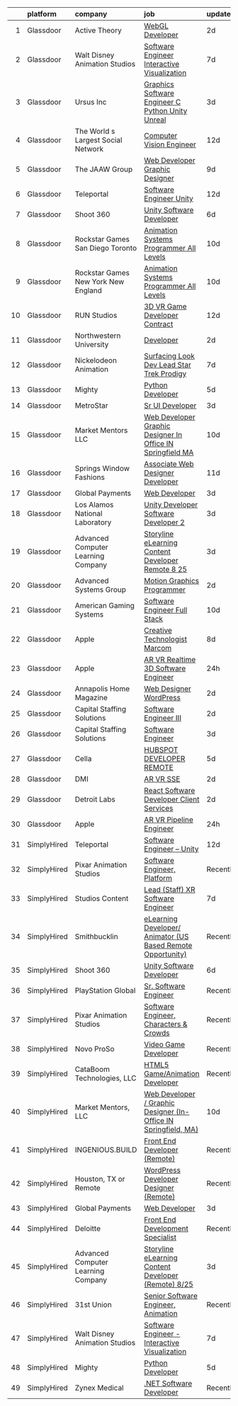 

|    | platform    | company                               | job                                                                                                                                                                                                                                                                                                                                                                                                                                                                                                                                                                                                                                                                                                                                                                                                                                                                                                                                                                                                                                                                                                                                                                                                                                                                                                                                                                                                                           | update_time   | location               |
|---:|:------------|:--------------------------------------|:------------------------------------------------------------------------------------------------------------------------------------------------------------------------------------------------------------------------------------------------------------------------------------------------------------------------------------------------------------------------------------------------------------------------------------------------------------------------------------------------------------------------------------------------------------------------------------------------------------------------------------------------------------------------------------------------------------------------------------------------------------------------------------------------------------------------------------------------------------------------------------------------------------------------------------------------------------------------------------------------------------------------------------------------------------------------------------------------------------------------------------------------------------------------------------------------------------------------------------------------------------------------------------------------------------------------------------------------------------------------------------------------------------------------------|:--------------|:-----------------------|
|  1 | Glassdoor   | Active Theory                         | [WebGL Developer](https://www.glassdoor.com/partner/jobListing.htm?pos=119&ao=1136043&s=58&guid=00000182e86d39d5931212859648318e&src=GD_JOB_AD&t=SR&vt=w&ea=1&cs=1_cddee01d&cb=1661756848922&jobListingId=1008097750595&jrtk=3-0-1gbk6qeg2ma5b801-1gbk6qegji4ln800-d23fd628edf16cc9-)                                                                                                                                                                                                                                                                                                                                                                                                                                                                                                                                                                                                                                                                                                                                                                                                                                                                                                                                                                                                                                                                                                                                         | 2d            | Los Angeles, CA        |
|  2 | Glassdoor   | Walt Disney Animation Studios         | [Software Engineer   Interactive Visualization](https://www.glassdoor.com/partner/jobListing.htm?pos=105&ao=1110586&s=58&guid=00000182e86d39d5931212859648318e&src=GD_JOB_AD&t=SR&vt=w&cs=1_594dda6b&cb=1661756848920&jobListingId=1008084142378&cpc=DE56C24FF6DEC286&jrtk=3-0-1gbk6qeg2ma5b801-1gbk6qegji4ln800-7924f640731df901--6NYlbfkN0DAFTyt7pbDCC2JPO79CSdi1dIb81yjczP5qsKcZIxgiYm3-7g-689UM0rgypL64cqe_oj2KYsq9_pydfTa8Yt7RVwtWLbpmDBQU_l8tmpB5WmMU66NNvonKVJFK7oncfv9yUxXLP7ioOisKwIcGCXpyvzMfQ8mq737s0qmkDLeYfK8Jm454XvS8ZvmndFAQebX-zzsgrO-_M1t6vqYfVHLEZ-_5PplyFKJ0Fw74AYZ7GIl8BPZ_YADGaRklBLcvrsogHFDa8Xp_bcuz3eO9-NLaondE6cGFn0-605ut7K5H7itgywQlauRr5tlJd6SjtHuHMiWwdAyPKXm-Yv431ACS_9Kx5pMQjqQp4LOdNVrUMvnTvd6QFowkRoQKQgyuyd2bT8e1C-odvd1K4wlPXj6B5Uw-RQkvjjtNHldHvZuntXfNuk-qA6Y)                                                                                                                                                                                                                                                                                                                                                                                                                                                                                                                                                                                                                           | 7d            | Burbank, CA            |
|  3 | Glassdoor   | Ursus  Inc                            | [Graphics Software Engineer   C   Python Unity Unreal](https://www.glassdoor.com/partner/jobListing.htm?pos=107&ao=1110586&s=58&guid=00000182e86d39d5931212859648318e&src=GD_JOB_AD&t=SR&vt=w&ea=1&cs=1_cfce3418&cb=1661756848921&jobListingId=1008094033133&cpc=1CBFC3E34E2A31FF&jrtk=3-0-1gbk6qeg2ma5b801-1gbk6qegji4ln800-a503bf67493adf7c--6NYlbfkN0CT8vBT9H5mqECx2dfLV_FONLPDKpIRssxVwtj05Tmm4rA5I0VNOPdM1oYsK66ov5ozRYF8l6lSbj2w8mnkxNtzPvq4xrxWyHAas6Dg1kdrUOgJv2YyZkHQbFM2OivhpugmqZ5om6MWAcpLRyZ6gIQlFMLi08SCGusRRvhDyvVeMX8DUUTJXmTx6nw7SsSZdq8Nt-8KK_5o4vH15EibFmTTp8ytDggw_ewlPkDrXh-xoNpk42rGPX8WrmLj9WET0I6dPhj6yNieG23cgjyuYrAZTWgA_m_BaYOpu9d7djE9YsxGZkkraPINNrJ6scFPNkbMRvgGsS-qsSSUFneYLkAQ5qWjDjR8zvg9r-eSTAiaxH5KmWtjRTFXrkE8Tn1BqkIRrEyaz29yWwzEmQPYB09daJUZZ61od8kUYjjiOiD1Ws78nArJeRWIWITuf2oHI5q0TH_sDWg5uzmCHNfg8BkolmWD5n9dqjfl4uOIri4qlHMXivyz3E90GmPqOvM747uJmN7vB85mHf_0A91jGVPS4VDGfITzUqKL309B9W-WWzyo9lAalYUKb4UOTRawJ2GC-bpT4yZkTpHksUJzY6W9ktAN9cTvKwWuKBCmMkpKrs1ZM8JOCBnblydnRtY-Svqup1gz1-8cqeouMZsstMESqyfFN6P0QZ8IiebeH7iwR4WFqJx9cR67arFYo1WSGfc2KsyZ7BqsUHJkxdzvelq5g-d6Tzobs5yiSQun18s9VzJzdHYkA0Qe83M_iveMNz8_gXKhngQ-3uxJNUCCSW0VpnorvDej2k-vCEuKiMFULUOkhm9q1wzEfSFLGht9VwuoWNkniuEF3f7ioeVrAJnBnGljWfs664Te4pMPZPCUAu61tOzOobOhr6bXkvFCpISdyxrOVW8Py7XMJiIEDFa1SOmG7HUWPuGzhrUKrdYPbTT2lJRhHAlYLh6sfRDPUaUcNMtG8P97Tmi1fcl-kxmpMpZTsd2T-ATiwNCqLmh9a8TJqqcPCnFysKp2BHfEIyo%3D) | 3d            | Redmond, WA            |
|  4 | Glassdoor   | The World s Largest Social Network    | [Computer Vision Engineer](https://www.glassdoor.com/partner/jobListing.htm?pos=108&ao=1110586&s=58&guid=00000182e86d39d5931212859648318e&src=GD_JOB_AD&t=SR&vt=w&ea=1&cs=1_8ca01e0f&cb=1661756848921&jobListingId=1008075260622&cpc=47CFDC01B3F81FAC&jrtk=3-0-1gbk6qeg2ma5b801-1gbk6qegji4ln800-35c8dcc64f80e154--6NYlbfkN0DSgjPPcnEdvoK3uuxfISLALE6pB1FR7YSHOr_tSg5_QGIhoz_2VqUepdcKLBLI_zT-ByUZ7jUfNzxKmhUpoUNX_46a0P5eSJtFIKqmBxE2EUZWXuXIw_QgpOkukgLUflKYrCxeIMOLksSSMqbnyASmenJYhoRn4pFp-hnkcwA5_yroqHfnV4cYKQS11ohkrv6PdlKtOoEAwUVi6nf9WKwPvfQ4shhBNAXaf0alHpvBO_4fFl2bE5m_a5PqFQtREkBCqcfG_Ya0zgPPzr7LnkmQ9syaEbfj5EXwsm8073pI7FZifEPWpqp0DTTvedgp-b1ebMNNs5AbV9YunHxet2iDcgaFsDw8w_4euak1VMQQKbL1CctxRdjUjMxcX3plO7Btic4duMQV-pJ4MMbZn4j-PfRv922C-3ROJiEHPohZ2pST4v4dH2PiOUAT9G82aZBAL8Wjfbbztl38T5kM7Q4HGI5NUNmYxwZMkO9VTYhK3H2pSz45hyQRAbDP5GEm7i4G35X7XsJMZ9JanKfRsJYVG54iw1CzC76_GOdB1Vd3TStpGQSJqp6TeHOpl9xI1u4QXr5N7iyz46X3v4LLiq7Q)                                                                                                                                                                                                                                                                                                                                                                                                                                                                           | 12d           | San Diego, CA          |
|  5 | Glassdoor   | The JAAW Group                        | [Web Developer Graphic Designer](https://www.glassdoor.com/partner/jobListing.htm?pos=115&ao=1136043&s=58&guid=00000182e86d39d5931212859648318e&src=GD_JOB_AD&t=SR&vt=w&ea=1&cs=1_7282187a&cb=1661756848922&jobListingId=1008080633516&jrtk=3-0-1gbk6qeg2ma5b801-1gbk6qegji4ln800-5abbcc4b1884925f-)                                                                                                                                                                                                                                                                                                                                                                                                                                                                                                                                                                                                                                                                                                                                                                                                                                                                                                                                                                                                                                                                                                                          | 9d            | Cottonwood Heights, UT |
|  6 | Glassdoor   | Teleportal                            | [Software Engineer   Unity](https://www.glassdoor.com/partner/jobListing.htm?pos=103&ao=1110586&s=58&guid=00000182e86d39d5931212859648318e&src=GD_JOB_AD&t=SR&vt=w&ea=1&cs=1_6f670e66&cb=1661756848920&jobListingId=1008075046577&cpc=F2E91DB1AE7076E1&jrtk=3-0-1gbk6qeg2ma5b801-1gbk6qegji4ln800-a2586b8f60e5c255--6NYlbfkN0AntC0C-TCVph3zu4OMPCfnQ-MMa4QglcNogR1ub3Tc_pVtaDijIQNGqjZUjoXo2yKwu64KD8-YtFIR2I8kkqCbL07rpeOqxyEMXIKB1ZwOfsl0Q6IfIhQNenE7zHvKHruNGpl76kDxluITjcBqrRgn64vIx2FQD8vXwu5Xm23Gx3RzCIfCAb9mVGdhDJfdG4E9jMtSE8UY2tUiKWEvLVj6QNlOsxQmmyFXknjWfQPItPlznRtWSW96OQOzWUKyIxXjYTXJc8e1DRVMg_x_6Z7_h79YriaIU3AnkSMOwUSk2tMy_9VDm8LrnPvOf2bekmccQfPvMsVFHkXXNmuzDALfYPmYP6K40u5xarSLL0TRJ2FGQK8PKDK5FydTLBMrjPisdmovfd0IwVY-xVaGz5S79nVhWsdXoLGkdGflOfea2eGmr5RqSMk_iWhZZ8hpqri7oFseSEEKCM9ja5CSQX6UHEZIUTkfbrpyDG34HWkL2zQprufMhChQIEQzh61SI-4ohyUKgb0uHg%3D%3D)                                                                                                                                                                                                                                                                                                                                                                                                                                                                                                                                              | 12d           | Culver City, CA        |
|  7 | Glassdoor   | Shoot 360                             | [Unity Software Developer](https://www.glassdoor.com/partner/jobListing.htm?pos=102&ao=1110586&s=58&guid=00000182e86d39d5931212859648318e&src=GD_JOB_AD&t=SR&vt=w&ea=1&cs=1_96c39573&cb=1661756848920&jobListingId=1008087203584&cpc=E1C07D31E98CBB16&jrtk=3-0-1gbk6qeg2ma5b801-1gbk6qegji4ln800-8dd0b1a67149a496--6NYlbfkN0DfopDBJjdZYsHaazvtHih9EkP_5L3b-O-YxZrMZy_RRXHVtoPf0vktF4oNZRwX11ChLmqooPeQulvAiVAtFyylj8b6ARcbJZaTISipflqpxGg1LcAq6m-5fYSL7Av37XfUU7wFkkBkYfYpMuUS6z0JTvtOC9Tf4ivmaFVVmcVi0ucMfgOzBMfyvavdPYg_-et4w5AHyxKTXC_INptWrYvGaqJMrHXAHLYMmuk6BekYgbC9c77nAeqzWYpUuKWYVJsBeupAffk-a6AUqPfl-IaW-zzd7gsP-7SvP7-vTMF2slWq8LwTWC-cYtEJ3jZVcIU6yglT0F7_sWqkF1GNMP3aJGryRj7og4A4xbzhsB49UQyf2l7c4_jlc1V2I_DfQIMPU7NQCJT9BqsUz6eAOtoIYg5Ks4KRvBIKrqWatxgu47iPs6KXB5ufv3vTvaHNDpLLegu4PE6Xmi6lxpWGFHm_IE3Qu1-u3_jga8uqwZTWZcosDv1Uoqm2A_1E2cX9Jn1A2NCymJOaFQ%3D%3D)                                                                                                                                                                                                                                                                                                                                                                                                                                                                                                                                               | 6d            | Vancouver, WA          |
|  8 | Glassdoor   | Rockstar Games San Diego   Toronto    | [Animation Systems Programmer  All Levels ](https://www.glassdoor.com/partner/jobListing.htm?pos=122&ao=1136043&s=58&guid=00000182e86d39d5931212859648318e&src=GD_JOB_AD&t=SR&vt=w&cs=1_18551212&cb=1661756848922&jobListingId=1008080153314&jrtk=3-0-1gbk6qeg2ma5b801-1gbk6qegji4ln800-ae29f56d685559e8-)                                                                                                                                                                                                                                                                                                                                                                                                                                                                                                                                                                                                                                                                                                                                                                                                                                                                                                                                                                                                                                                                                                                    | 10d           | Carlsbad, CA           |
|  9 | Glassdoor   | Rockstar Games New York   New England | [Animation Systems Programmer  All Levels ](https://www.glassdoor.com/partner/jobListing.htm?pos=123&ao=1136043&s=58&guid=00000182e86d39d5931212859648318e&src=GD_JOB_AD&t=SR&vt=w&cs=1_cb7ba15d&cb=1661756848922&jobListingId=1008079538373&jrtk=3-0-1gbk6qeg2ma5b801-1gbk6qegji4ln800-da818aa6d1714b90-)                                                                                                                                                                                                                                                                                                                                                                                                                                                                                                                                                                                                                                                                                                                                                                                                                                                                                                                                                                                                                                                                                                                    | 10d           | Manhattan              |
| 10 | Glassdoor   | RUN Studios                           | [3D VR Game Developer  Contract ](https://www.glassdoor.com/partner/jobListing.htm?pos=117&ao=1136043&s=58&guid=00000182e86d39d5931212859648318e&src=GD_JOB_AD&t=SR&vt=w&cs=1_fa165d4a&cb=1661756848922&jobListingId=1008074804256&jrtk=3-0-1gbk6qeg2ma5b801-1gbk6qegji4ln800-3d3fd155054c5c9c-)                                                                                                                                                                                                                                                                                                                                                                                                                                                                                                                                                                                                                                                                                                                                                                                                                                                                                                                                                                                                                                                                                                                              | 12d           | Los Angeles, CA        |
| 11 | Glassdoor   | Northwestern University               | [Developer](https://www.glassdoor.com/partner/jobListing.htm?pos=121&ao=1136043&s=58&guid=00000182e86d39d5931212859648318e&src=GD_JOB_AD&t=SR&vt=w&cs=1_db7a20ec&cb=1661756848922&jobListingId=1008097228196&jrtk=3-0-1gbk6qeg2ma5b801-1gbk6qegji4ln800-13df63f3d4114959-)                                                                                                                                                                                                                                                                                                                                                                                                                                                                                                                                                                                                                                                                                                                                                                                                                                                                                                                                                                                                                                                                                                                                                    | 2d            | Evanston, IL           |
| 12 | Glassdoor   | Nickelodeon Animation                 | [Surfacing Look Dev Lead  Star Trek  Prodigy ](https://www.glassdoor.com/partner/jobListing.htm?pos=130&ao=1136043&s=58&guid=00000182e86d39d5931212859648318e&src=GD_JOB_AD&t=SR&vt=w&cs=1_6c34246a&cb=1661756848923&jobListingId=1008083669172&jrtk=3-0-1gbk6qeg2ma5b801-1gbk6qegji4ln800-c6a477cf8693ed77-)                                                                                                                                                                                                                                                                                                                                                                                                                                                                                                                                                                                                                                                                                                                                                                                                                                                                                                                                                                                                                                                                                                                 | 7d            | Burbank, CA            |
| 13 | Glassdoor   | Mighty                                | [Python Developer](https://www.glassdoor.com/partner/jobListing.htm?pos=112&ao=1136043&s=58&guid=00000182e86d39d5931212859648318e&src=GD_JOB_AD&t=SR&vt=w&ea=1&cs=1_9cbc76ab&cb=1661756848921&jobListingId=1008088932767&jrtk=3-0-1gbk6qeg2ma5b801-1gbk6qegji4ln800-2137e7cb7a3f5085-)                                                                                                                                                                                                                                                                                                                                                                                                                                                                                                                                                                                                                                                                                                                                                                                                                                                                                                                                                                                                                                                                                                                                        | 5d            | Remote                 |
| 14 | Glassdoor   | MetroStar                             | [Sr  UI Developer](https://www.glassdoor.com/partner/jobListing.htm?pos=125&ao=1136043&s=58&guid=00000182e86d39d5931212859648318e&src=GD_JOB_AD&t=SR&vt=w&ea=1&cs=1_35892919&cb=1661756848924&jobListingId=1008094654398&jrtk=3-0-1gbk6qeg2ma5b801-1gbk6qegji4ln800-f88312acbcc86634-)                                                                                                                                                                                                                                                                                                                                                                                                                                                                                                                                                                                                                                                                                                                                                                                                                                                                                                                                                                                                                                                                                                                                        | 3d            | Suitland, MD           |
| 15 | Glassdoor   | Market Mentors  LLC                   | [Web Developer   Graphic Designer  In Office IN Springfield  MA ](https://www.glassdoor.com/partner/jobListing.htm?pos=101&ao=1110586&s=58&guid=00000182e86d39d5931212859648318e&src=GD_JOB_AD&t=SR&vt=w&ea=1&cs=1_a0d3773f&cb=1661756848919&jobListingId=1008078790022&cpc=854D4784592487FF&jrtk=3-0-1gbk6qeg2ma5b801-1gbk6qegji4ln800-7da6e7b47f097f2d--6NYlbfkN0DrgQq5ECBajiuqohNCSf6c7_2Cek-sBUhiO2bmmkiCIRqTyLZK6QXQOrumORkPUcDOTFlUvI4Ol4VU9OnnMsi7fzzm7gca_O-4Z6fJZ-Iw7PyI9v2UiSnSWih_ykDp1O2havbOVXSJPQli0gkBJCG6QZwZcb-LbnEMTRAVNeXGVa-9O9rFJGMh7mnc3SdDEanMKcXwdUcPoKQsyn4XPgCNFXEyaFjfy4aHI2cwCGHXT87YNBwTp9QG9aR31oCyNVDKR-zgWPChv7id2_PPb7n4CR4pSpYKecXznoz4rkLRtUvGS3GUfGirz2BhdcuX6SZ4-Y6jN6zHgzlcSSFB96OevDlGS-72MVBoCdyzovg0U7IcvT8Nzp3_GppzTdQCVafJnZAolPEZsJGMzt051PZQS8miEqZIe4N2AJRC9YWSCshiOMgjrIZjcwMsyx2h9y6qhEFIlYWGdEl-VYziyfUFYSPKPx2ZTCw7502G6wvu_2MoxmCPtS8wGrbDXpB1CBf0f1G_eCeusaIH2Pj17NGUgnzUsxST15eJHUtcyvmyl5b42tXIvp3i)                                                                                                                                                                                                                                                                                                                                                                                                                                                                    | 10d           | Springfield, MA        |
| 16 | Glassdoor   | Springs Window Fashions               | [Associate Web Designer Developer](https://www.glassdoor.com/partner/jobListing.htm?pos=129&ao=1136043&s=58&guid=00000182e86d39d5931212859648318e&src=GD_JOB_AD&t=SR&vt=w&cs=1_0fce2af4&cb=1661756848922&jobListingId=1008077258719&jrtk=3-0-1gbk6qeg2ma5b801-1gbk6qegji4ln800-0a243721428c9c11-)                                                                                                                                                                                                                                                                                                                                                                                                                                                                                                                                                                                                                                                                                                                                                                                                                                                                                                                                                                                                                                                                                                                             | 11d           | Middleton, WI          |
| 17 | Glassdoor   | Global Payments                       | [Web Developer](https://www.glassdoor.com/partner/jobListing.htm?pos=116&ao=1136043&s=58&guid=00000182e86d39d5931212859648318e&src=GD_JOB_AD&t=SR&vt=w&cs=1_7a2dfadb&cb=1661756848922&jobListingId=1008094732805&jrtk=3-0-1gbk6qeg2ma5b801-1gbk6qegji4ln800-00706440be9ea585-)                                                                                                                                                                                                                                                                                                                                                                                                                                                                                                                                                                                                                                                                                                                                                                                                                                                                                                                                                                                                                                                                                                                                                | 3d            | Oklahoma               |
| 18 | Glassdoor   | Los Alamos National Laboratory        | [Unity Developer   Software Developer 2](https://www.glassdoor.com/partner/jobListing.htm?pos=124&ao=1136043&s=58&guid=00000182e86d39d5931212859648318e&src=GD_JOB_AD&t=SR&vt=w&cs=1_cd78d549&cb=1661756848922&jobListingId=1008095038737&jrtk=3-0-1gbk6qeg2ma5b801-1gbk6qegji4ln800-4f7ab09a2d17ff39-)                                                                                                                                                                                                                                                                                                                                                                                                                                                                                                                                                                                                                                                                                                                                                                                                                                                                                                                                                                                                                                                                                                                       | 3d            | Los Alamos, NM         |
| 19 | Glassdoor   | Advanced Computer Learning Company    | [Storyline eLearning Content Developer  Remote  8 25](https://www.glassdoor.com/partner/jobListing.htm?pos=111&ao=1136043&s=58&guid=00000182e86d39d5931212859648318e&src=GD_JOB_AD&t=SR&vt=w&ea=1&cs=1_bd611cac&cb=1661756848921&jobListingId=1008094030293&jrtk=3-0-1gbk6qeg2ma5b801-1gbk6qegji4ln800-0e24e286665ac94e-)                                                                                                                                                                                                                                                                                                                                                                                                                                                                                                                                                                                                                                                                                                                                                                                                                                                                                                                                                                                                                                                                                                     | 3d            | Remote                 |
| 20 | Glassdoor   | Advanced Systems Group                | [Motion Graphics Programmer](https://www.glassdoor.com/partner/jobListing.htm?pos=113&ao=1136043&s=58&guid=00000182e86d39d5931212859648318e&src=GD_JOB_AD&t=SR&vt=w&ea=1&cs=1_5161e0df&cb=1661756848921&jobListingId=1008097659251&jrtk=3-0-1gbk6qeg2ma5b801-1gbk6qegji4ln800-a47c50309c874ad2-)                                                                                                                                                                                                                                                                                                                                                                                                                                                                                                                                                                                                                                                                                                                                                                                                                                                                                                                                                                                                                                                                                                                              | 2d            | Remote                 |
| 21 | Glassdoor   | American Gaming Systems               | [Software Engineer  Full Stack](https://www.glassdoor.com/partner/jobListing.htm?pos=128&ao=1136043&s=58&guid=00000182e86d39d5931212859648318e&src=GD_JOB_AD&t=SR&vt=w&ea=1&cs=1_8376c331&cb=1661756848922&jobListingId=1008079007429&jrtk=3-0-1gbk6qeg2ma5b801-1gbk6qegji4ln800-098c553b807bb6b9-)                                                                                                                                                                                                                                                                                                                                                                                                                                                                                                                                                                                                                                                                                                                                                                                                                                                                                                                                                                                                                                                                                                                           | 10d           | Atlanta, GA            |
| 22 | Glassdoor   | Apple                                 | [Creative Technologist  Marcom](https://www.glassdoor.com/partner/jobListing.htm?pos=118&ao=1136043&s=58&guid=00000182e86d39d5931212859648318e&src=GD_JOB_AD&t=SR&vt=w&cs=1_9b44ce7d&cb=1661756848922&jobListingId=1008083007694&jrtk=3-0-1gbk6qeg2ma5b801-1gbk6qegji4ln800-dbc3a7b0a0f122f1-)                                                                                                                                                                                                                                                                                                                                                                                                                                                                                                                                                                                                                                                                                                                                                                                                                                                                                                                                                                                                                                                                                                                                | 8d            | Cupertino, CA          |
| 23 | Glassdoor   | Apple                                 | [AR VR Realtime 3D Software Engineer](https://www.glassdoor.com/partner/jobListing.htm?pos=120&ao=1136043&s=58&guid=00000182e86d39d5931212859648318e&src=GD_JOB_AD&t=SR&vt=w&cs=1_b2172136&cb=1661756848922&jobListingId=1008100247166&jrtk=3-0-1gbk6qeg2ma5b801-1gbk6qegji4ln800-1ad0314845413a14-)                                                                                                                                                                                                                                                                                                                                                                                                                                                                                                                                                                                                                                                                                                                                                                                                                                                                                                                                                                                                                                                                                                                          | 24h           | Boulder, CO            |
| 24 | Glassdoor   | Annapolis Home Magazine               | [Web Designer   WordPress](https://www.glassdoor.com/partner/jobListing.htm?pos=104&ao=1110586&s=58&guid=00000182e86d39d5931212859648318e&src=GD_JOB_AD&t=SR&vt=w&ea=1&cs=1_bedbc6f1&cb=1661756848920&jobListingId=1008097454755&cpc=A0032DE20586B9BD&jrtk=3-0-1gbk6qeg2ma5b801-1gbk6qegji4ln800-ca6cf0d9598d0699--6NYlbfkN0AtR68e5gWpPxoovZgA7Udo-dcymoK0NpHFMpIgh7LYz4MpzQOuR1B9H-dAbTgccggCe8vk-EqMAAYn52_5mf6UnnHx6WftGsx4fKCQrSUJH0VoDzADDkYpXnHnNRcNh8lUGi2ilaEXJjQQhUO-foJNG6Dql4iY_bYFqhZjNUFYwop3fAjISLZwXgFHmbX4x_53uCgoY72pSgoT6JuJ5kRaz-r9f1AUeJoqoeGKyiwjPWDLt8ef2M7AhREuuhIeoP-2-UwYcsHVwBb-gZhU1086-HkToOhobv0rcai7r9XkjDZDE5gg84IH5MQNrdfS3QRdaOEfFfH1kd0deIRnZ9KuSIwTNcet4wnwKI9gGtV8irytRzlIr46CT__uA2nbsp4mCJ_teo2bZ7HUuWwnTgtfDcgohUQ2u-pCiy0KecNYlUleC9y2dUQTlynnXOUwK9GV0J0oukmnStVe2ATow7epb9cq6ood5r_iMz66VJ5v_Q_5W-uqy6KT8k-DmDYGRiw%3D)                                                                                                                                                                                                                                                                                                                                                                                                                                                                                                                                                             | 2d            | Annapolis, MD          |
| 25 | Glassdoor   | Capital Staffing Solutions            | [Software Engineer III](https://www.glassdoor.com/partner/jobListing.htm?pos=110&ao=1110586&s=58&guid=00000182e86d39d5931212859648318e&src=GD_JOB_AD&t=SR&vt=w&ea=1&cs=1_08990ecb&cb=1661756848921&jobListingId=1008097492396&cpc=3BA4CE39D5B5DEF5&jrtk=3-0-1gbk6qeg2ma5b801-1gbk6qegji4ln800-71b94b0c34d9e451--6NYlbfkN0AHXq2vAVwR3IH7wgnTMdWCa3HguypIXx0DFudX-u0zu6XSU0N9gDGCMsnO9yvyAfO-wqmpMfnyr04U7-uMFcLygy99np_da_GqPRkQtmDI5KSCgqK_R2pS6egP9M_U1Rji8FPZj52y4Q6ngm-8IdFCrJx7Kidt1liyLLcBCIgqTOjlFlhACISQ9Nf5y3aU2mtvJsAvB8iIoD_rgUmbozyN97ClQgPfX3Q7_PkyJKTiI_3bx18zO52uAlfzWnbt3DmQIymS-8_ZmJpZfAZwOzNah4oKUUpN556vL6iahe7be8eXIBJlWegJieqbwn0XM8QlcJaor5HdrrdL3i9L53WhbvrszV9ClDLxiNJLixWNwN4oLhvgerJeOkcGHlA0_HuTLQgHQARKxCRUPgvcYGUfyDICZ2-BzXTfR09Je77A5d4q5pDU9t9UbMJYR0kB03sZj3_3OFwkMqjTpImqeAbJLwkxJgUXvtgE-0fNs8mIw0hzbdmMcmvNpYEZr7qiw7u3GHRP6Dh04w%3D%3D)                                                                                                                                                                                                                                                                                                                                                                                                                                                                                                                                                  | 2d            | Redmond, WA            |
| 26 | Glassdoor   | Capital Staffing Solutions            | [Software Engineer](https://www.glassdoor.com/partner/jobListing.htm?pos=109&ao=1110586&s=58&guid=00000182e86d39d5931212859648318e&src=GD_JOB_AD&t=SR&vt=w&ea=1&cs=1_4a23b1c7&cb=1661756848921&jobListingId=1008094354241&cpc=3BA4CE39D5B5DEF5&jrtk=3-0-1gbk6qeg2ma5b801-1gbk6qegji4ln800-b1a06f68a9aeadaa--6NYlbfkN0AHXq2vAVwR3IH7wgnTMdWCa3HguypIXx0DFudX-u0zu6XSU0N9gDGCMsnO9yvyAfPWWJG60p2HOb-gEsEV1cskupzygqXwfDluckMLpyfvTXr32lO_vaN9nF23R9H51qbYbXbjgQ2Vbj5qxMfvfc_uDit-Ab0kd5-Z1HvWg2bd72DFEdoxm-rPzB7bCCwkJtJtGVVTfsKEDv2aqkaI4aZkg_azAb4cxSqOjyWcQEb0CxNE7FLQJNquU_Z7UeBUnFZ6PQyGAjjOjRS9N5eKpuIrouSXRmcKbx9yWz5toYZRRPI_Gb4zdwJuOaosQr2L4oCy85BGsPGSw3DXgROYhAA9tkaN9R4In0ehyujPvDT2N5HF5uMjy0OU7rH_iT6Eg0L_-3KLtlCbN7d6Z-0bKymOUnG4Ci41UJ96opv5kEyNK_rsFXXnEv_-ONQuTMfu0EmT-9JmvS_Gznr_Z7ExKIZ9TZMesaPbj46welWOpou5xinHcnfaAtR87b5j0K30Rxro8q35lcDlGg%3D%3D)                                                                                                                                                                                                                                                                                                                                                                                                                                                                                                                                                      | 3d            | Redmond, WA            |
| 27 | Glassdoor   | Cella                                 | [HUBSPOT DEVELOPER  REMOTE ](https://www.glassdoor.com/partner/jobListing.htm?pos=114&ao=1136043&s=58&guid=00000182e86d39d5931212859648318e&src=GD_JOB_AD&t=SR&vt=w&cs=1_cc45ab1e&cb=1661756848922&jobListingId=1008089083132&jrtk=3-0-1gbk6qeg2ma5b801-1gbk6qegji4ln800-73c6d256be3d48f8-)                                                                                                                                                                                                                                                                                                                                                                                                                                                                                                                                                                                                                                                                                                                                                                                                                                                                                                                                                                                                                                                                                                                                   | 5d            | Milton, GA             |
| 28 | Glassdoor   | DMI                                   | [AR VR SSE](https://www.glassdoor.com/partner/jobListing.htm?pos=126&ao=1136043&s=58&guid=00000182e86d39d5931212859648318e&src=GD_JOB_AD&t=SR&vt=w&cs=1_70c9ef12&cb=1661756848922&jobListingId=1008097121055&jrtk=3-0-1gbk6qeg2ma5b801-1gbk6qegji4ln800-a1e194da357cb20f-)                                                                                                                                                                                                                                                                                                                                                                                                                                                                                                                                                                                                                                                                                                                                                                                                                                                                                                                                                                                                                                                                                                                                                    | 2d            | Remote                 |
| 29 | Glassdoor   | Detroit Labs                          | [React Software Developer   Client Services](https://www.glassdoor.com/partner/jobListing.htm?pos=127&ao=1136043&s=58&guid=00000182e86d39d5931212859648318e&src=GD_JOB_AD&t=SR&vt=w&cs=1_ebc73f6e&cb=1661756848922&jobListingId=1008097750211&jrtk=3-0-1gbk6qeg2ma5b801-1gbk6qegji4ln800-4fb605cf590e1222-)                                                                                                                                                                                                                                                                                                                                                                                                                                                                                                                                                                                                                                                                                                                                                                                                                                                                                                                                                                                                                                                                                                                   | 2d            | Remote                 |
| 30 | Glassdoor   | Apple                                 | [AR VR Pipeline Engineer](https://www.glassdoor.com/partner/jobListing.htm?pos=106&ao=1110586&s=58&guid=00000182e86d39d5931212859648318e&src=GD_JOB_AD&t=SR&vt=w&cs=1_d0f76597&cb=1661756848920&jobListingId=1008098776203&cpc=9908D8D4413DBB8A&jrtk=3-0-1gbk6qeg2ma5b801-1gbk6qegji4ln800-37d3f44eddb0a274--6NYlbfkN0BvKrLyj5gPmtZO9T8euul8TCxuuKNOtzRJOomxnwSEodTz2Bc-sPZl1dBMH13w-jNyHP0Om-VrHWcavU355G-oKSpAyNj69XAmoL346cBjjMT_dVZkJOu0Wz07ZDuDH3gZvTAoGrcm64fzSyXUWVMnPCt4F6J21sxLttMJC04acm7zkk82wLqjQ_3MhCqcULXqKw_Pal2BoAyErZXkLL3vO7DWJD--K63LGODXA6G7O_P1DtJQJXkPmSatBeYSPysSSyI3k6QxtJTdoAFi1MWNfF4fULa9YCuUH13hlfVxS86ENNxtH-s4HkjKm43w-h3Bn_V6dxn8CxF4TAEjFZMNiVmqUlZ7ceg0yXAvDl2BHN2YSlmK5ScwUIG6Y6zaG0ZESvzVhitokh_9j4j4ytbcudkHhb8w_XlhLHhePYeFJHN7PBx7jraPZESZEgyceYwTFbs9wmvWlp1tThNXg-8mJk8gpgjHrcQ2ZlsegxD9jKurZAU6EXi6mxPQ9XNhpdXo2Eemf1jPzzEm-_CHzFmSIuxbZmS5uMi_UiSXujf6V8fNRjbwm9RaTvrOR3Z7Z6g-8JqNm8_zYuz_1iKY2EdfMrsOV2TbVQJv_Zha-BZ1AnJ6mHDONQp55G5eM_BczPHtk8N5oSm7w9vfjjPbEhWICJvkMhN1NPC8AF_QdumXKni3dEI-y3rcRDIN3qPKq5w2T8_mHTk4UVC8MvsiCmTR4PJahRbN5-7zF4BRbLgD6SFSMYVDIRK1hMG5HwvvMB3tlSMWH2nitNHO0GmxBMd7kr6Ksb-R_3ldfHLGOn6aWytQnzqpUfEVAZHdBaUZrR0UUW-YzFd4jERDlOf02pJmo-V7G1CUZXWO3NXveCNH5kz5T4AYaDGWGSQU7LwMvAANffyI2yfouLN0MnTjfBFcXWeeQYcKM18Gim9d2nG1C3Nlobo4Wh4vXmbeLcWVAPTnE5AnSU4cOA%3D%3D)                                                                                     | 24h           | Seattle, WA            |
| 31 | SimplyHired | Teleportal                            | [Software Engineer – Unity](https://www.simplyhired.com/job/U01SrNCdaTYrZ4QRxBfL5yHDd4v1jD1-oTLFHKeuSIyfvwU1yzfxvQ?q=animation+developer)                                                                                                                                                                                                                                                                                                                                                                                                                                                                                                                                                                                                                                                                                                                                                                                                                                                                                                                                                                                                                                                                                                                                                                                                                                                                                     | 12d           | Culver City, CA        |
| 32 | SimplyHired | Pixar Animation Studios               | [Software Engineer, Platform](https://www.simplyhired.com/job/skxTPaLu9_6CYJMNEj-6V8IgLdR5ruEc6_CYauwEv8qUKF-bZj8kng?q=animation+developer)                                                                                                                                                                                                                                                                                                                                                                                                                                                                                                                                                                                                                                                                                                                                                                                                                                                                                                                                                                                                                                                                                                                                                                                                                                                                                   | Recently      | Emeryville, CA         |
| 33 | SimplyHired | Studios Content                       | [Lead (Staff) XR Software Engineer](https://www.simplyhired.com/job/Y38mViullDUFmjHgMW2Wyhf5eRel1HI5oUqj95wS_LJvs4PtVRBZVA?q=animation+developer)                                                                                                                                                                                                                                                                                                                                                                                                                                                                                                                                                                                                                                                                                                                                                                                                                                                                                                                                                                                                                                                                                                                                                                                                                                                                             | 7d            | Glendale, CA           |
| 34 | SimplyHired | Smithbucklin                          | [eLearning Developer/ Animator (US Based Remote Opportunity)](https://www.simplyhired.com/job/o0wXkuWE5GmspCcePui9IkAEPg1-7AWcdL2hMWar8TyjH9xKOYroQQ?q=animation+developer)                                                                                                                                                                                                                                                                                                                                                                                                                                                                                                                                                                                                                                                                                                                                                                                                                                                                                                                                                                                                                                                                                                                                                                                                                                                   | Recently      | Old Lyme, CT           |
| 35 | SimplyHired | Shoot 360                             | [Unity Software Developer](https://www.simplyhired.com/job/B1_K9MT39xHMJXZWgdROLqlx1P2OEX0ZITZVFjJYvyZE-LK_UZSO1w?q=animation+developer)                                                                                                                                                                                                                                                                                                                                                                                                                                                                                                                                                                                                                                                                                                                                                                                                                                                                                                                                                                                                                                                                                                                                                                                                                                                                                      | 6d            | Vancouver, WA          |
| 36 | SimplyHired | PlayStation Global                    | [Sr. Software Engineer](https://www.simplyhired.com/job/UeJojav4AY9_J_O1oLPijBWdC3pEiZOflFRnrbPLRtz9BqPASaVmKg?q=animation+developer)                                                                                                                                                                                                                                                                                                                                                                                                                                                                                                                                                                                                                                                                                                                                                                                                                                                                                                                                                                                                                                                                                                                                                                                                                                                                                         | Recently      | San Mateo, CA          |
| 37 | SimplyHired | Pixar Animation Studios               | [Software Engineer, Characters & Crowds](https://www.simplyhired.com/job/J5bypYhh3K7HQF-95nReSrjuk6m7pbvTEn93DXt6lNvbZL0zpICrIg?q=animation+developer)                                                                                                                                                                                                                                                                                                                                                                                                                                                                                                                                                                                                                                                                                                                                                                                                                                                                                                                                                                                                                                                                                                                                                                                                                                                                        | Recently      | Emeryville, CA         |
| 38 | SimplyHired | Novo ProSo                            | [Video Game Developer](https://www.simplyhired.com/job/AS_RVkKzbpZe9hmYQoSTRcdyU_xw3kSxk9ZoUP7tOns3El3f_1x1TQ?q=animation+developer)                                                                                                                                                                                                                                                                                                                                                                                                                                                                                                                                                                                                                                                                                                                                                                                                                                                                                                                                                                                                                                                                                                                                                                                                                                                                                          | Recently      | Warrensburg, MO        |
| 39 | SimplyHired | CataBoom Technologies, LLC            | [HTML5 Game/Animation Developer](https://www.simplyhired.com/job/rcD9kqRruTFu3sLPN7RcYmKqhwYda35Xkfl4DXnDIh1VgwPtoMUoDw?q=animation+developer)                                                                                                                                                                                                                                                                                                                                                                                                                                                                                                                                                                                                                                                                                                                                                                                                                                                                                                                                                                                                                                                                                                                                                                                                                                                                                | Recently      | Richardson, TX         |
| 40 | SimplyHired | Market Mentors, LLC                   | [Web Developer / Graphic Designer (In-Office IN Springfield, MA)](https://www.simplyhired.com/job/O2JM3P62yfgrJ7vbOJJ1DIO2ROdM60FcioKWWNCu4XXvn1FU8pnANw?q=animation+developer)                                                                                                                                                                                                                                                                                                                                                                                                                                                                                                                                                                                                                                                                                                                                                                                                                                                                                                                                                                                                                                                                                                                                                                                                                                               | 10d           | Hartford, CT           |
| 41 | SimplyHired | INGENIOUS.BUILD                       | [Front End Developer (Remote)](https://www.simplyhired.com/job/6j79CYZDql2eX7fABHmfSi8Pap2YCIU-BNMpRKJwhHcBQJ67M7QELQ?q=animation+developer)                                                                                                                                                                                                                                                                                                                                                                                                                                                                                                                                                                                                                                                                                                                                                                                                                                                                                                                                                                                                                                                                                                                                                                                                                                                                                  | Recently      | Nashville, TN          |
| 42 | SimplyHired | Houston, TX or Remote                 | [WordPress Developer Designer (Remote)](https://www.simplyhired.com/job/h5NIRqnG6nzwtBLlFlrT64773r4CAOGZWfW6vATD8Z8CzAc7NchDIg?q=animation+developer)                                                                                                                                                                                                                                                                                                                                                                                                                                                                                                                                                                                                                                                                                                                                                                                                                                                                                                                                                                                                                                                                                                                                                                                                                                                                         | Recently      | The Woodlands, TX      |
| 43 | SimplyHired | Global Payments                       | [Web Developer](https://www.simplyhired.com/job/KLfEtbUcunlIekF7ewl3my8StEEMw68m1B8P4HmQU15e76UUEHLIsg?q=animation+developer)                                                                                                                                                                                                                                                                                                                                                                                                                                                                                                                                                                                                                                                                                                                                                                                                                                                                                                                                                                                                                                                                                                                                                                                                                                                                                                 | 3d            | Oklahoma               |
| 44 | SimplyHired | Deloitte                              | [Front End Development Specialist](https://www.simplyhired.com/job/FdELf3SO642Boig6p-Y0WH7HDj5uGQwiLdAm8wKlegLBEb_wNryG3w?q=animation+developer)                                                                                                                                                                                                                                                                                                                                                                                                                                                                                                                                                                                                                                                                                                                                                                                                                                                                                                                                                                                                                                                                                                                                                                                                                                                                              | Recently      | Costa Mesa, CA         |
| 45 | SimplyHired | Advanced Computer Learning Company    | [Storyline eLearning Content Developer (Remote) 8/25](https://www.simplyhired.com/job/TvrU_d-8raeMvXyZ9Rn-dGklGDK0qE9E5wvi8HUxGpG2LFNGytk0bg?q=animation+developer)                                                                                                                                                                                                                                                                                                                                                                                                                                                                                                                                                                                                                                                                                                                                                                                                                                                                                                                                                                                                                                                                                                                                                                                                                                                           | 3d            | Remote                 |
| 46 | SimplyHired | 31st Union                            | [Senior Software Engineer, Animation](https://www.simplyhired.com/job/utcJv2vA7TQNp-k7nvJt7s5rKEemeoZd3WdPIT0Xs5R_A70FqfDiGg?q=animation+developer)                                                                                                                                                                                                                                                                                                                                                                                                                                                                                                                                                                                                                                                                                                                                                                                                                                                                                                                                                                                                                                                                                                                                                                                                                                                                           | Recently      | San Mateo, CA          |
| 47 | SimplyHired | Walt Disney Animation Studios         | [Software Engineer - Interactive Visualization](https://www.simplyhired.com/job/SmS77Hu9evr3tKlm-t-dgzyef60DS4KBBpceSunYlv4GW7PNl5XuHw?q=animation+developer)                                                                                                                                                                                                                                                                                                                                                                                                                                                                                                                                                                                                                                                                                                                                                                                                                                                                                                                                                                                                                                                                                                                                                                                                                                                                 | 7d            | Burbank, CA            |
| 48 | SimplyHired | Mighty                                | [Python Developer](https://www.simplyhired.com/job/mSidqalQa9rFv-8uMc6mXYDSd2xaTVkb4xZSgl6OipQNezi9Fe79tw?q=animation+developer)                                                                                                                                                                                                                                                                                                                                                                                                                                                                                                                                                                                                                                                                                                                                                                                                                                                                                                                                                                                                                                                                                                                                                                                                                                                                                              | 5d            | Remote                 |
| 49 | SimplyHired | Zynex Medical                         | [.NET Software Developer](https://www.simplyhired.com/job/CkZS4u7p1I92Dp42AUwS_a_ddjsrJw7_CNhZYtWMjYq5qdAiX22kGQ?q=animation+developer)                                                                                                                                                                                                                                                                                                                                                                                                                                                                                                                                                                                                                                                                                                                                                                                                                                                                                                                                                                                                                                                                                                                                                                                                                                                                                       | Recently      | Englewood, CO          |